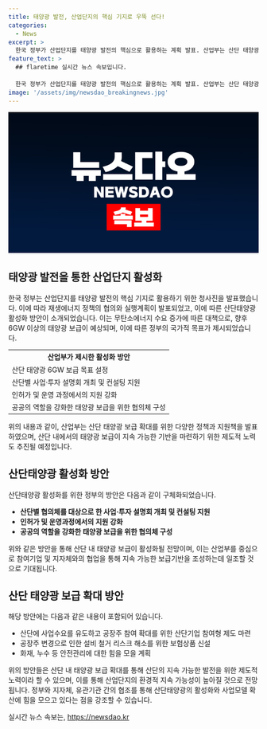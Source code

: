 ```yaml
---
title: 태양광 발전, 산업단지의 핵심 기지로 우뚝 선다!
categories:
  - News
excerpt: >
  한국 정부가 산업단지를 태양광 발전의 핵심으로 활용하는 계획 발표. 산업부는 산단 태양광 6GW 보급을 목표로 활성화 방안을 마련하고, 협의체를 중심으로 입지 발굴, 시범사업을 추진할 예정이며, 근로자의 장기 근속유지 등의 효과도 기대된다. 이에 최남호 2차관은 산단태양광 활성화와 사업모델 확산에 힘을 모으자고 밝혔다. 사진은 제3자에게 저작권이 있어 사용되지 않으며, 출처를 반드시 표기해야 한다. (자료출처=정책브리핑 www.korea.kr)
feature_text: >
  ## flaretime 실시간 뉴스 속보입니다.

  한국 정부가 산업단지를 태양광 발전의 핵심으로 활용하는 계획 발표. 산업부는 산단 태양광 6GW 보급을 목표로 활성화 방안을 마련하고, 협의체를 중심으로 입지 발굴, 시범사업을 추진할 예정이며, 근로자의 장기 근속유지 등의 효과도 기대된다. 이에 최남호 2차관은 산단태양광 활성화와 사업모델 확산에 힘을 모으자고 밝혔다. 사진은 제3자에게 저작권이 있어 사용되지 않으며, 출처를 반드시 표기해야 한다. (자료출처=정책브리핑 www.korea.kr)
image: '/assets/img/newsdao_breakingnews.jpg'
---
```


<p><img src="/assets/img/newsdao_breakingnews.jpg" alt="flaretime 속보" /></p>

<h2 data-ke-size="size26">태양광 발전을 통한 산업단지 활성화</h2>

<p data-ke-size="size16">한국 정부는 산업단지를 태양광 발전의 핵심 기지로 활용하기 위한 청사진을 발표했습니다. 이에 따라 재생에너지 정책의 협의와 실행계획이 발표되었고, 이에 따른 산단태양광 활성화 방안이 소개되었습니다. 이는 무탄소에너지 수요 증가에 따른 대책으로, 향후 6GW 이상의 태양광 보급이 예상되며, 이에 따른 정부의 국가적 목표가 제시되었습니다.</p>

<table>
 <tr>
    <th>산업부가 제시한 활성화 방안</th>
 </tr>
 <tr>
    <td>산단 태양광 6GW 보급 목표 설정</td>
 </tr>
 <tr>
    <td>산단별 사업·투자 설명회 개최 및 컨설팅 지원</td>
 </tr>
 <tr>
    <td>인허가 및 운영 과정에서의 지원 강화</td>
 </tr>
 <tr>
    <td>공공의 역할을 강화한 태양광 보급을 위한 협의체 구성</td>
 </tr>
</table>

<p data-ke-size="size16">위의 내용과 같이, 산업부는 산단 태양광 보급 확대를 위한 다양한 정책과 지원책을 발표하였으며, 산단 내에서의 태양광 보급이 지속 가능한 기반을 마련하기 위한 제도적 노력도 추진될 예정입니다.</p>

<h2 data-ke-size="size26">산단태양광 활성화 방안</h2>

<p data-ke-size="size16">산단태양광 활성화를 위한 정부의 방안은 다음과 같이 구체화되었습니다.</p>

<ul>
  <li><b>산단별 협의체를 대상으로 한 사업·투자 설명회 개최 및 컨설팅 지원</b></li>
  <li><b>인허가 및 운영과정에서의 지원 강화</b></li>
  <li><b>공공의 역할을 강화한 태양광 보급을 위한 협의체 구성</b></li>
</ul>

<p data-ke-size="size16">위와 같은 방안을 통해 산단 내 태양광 보급이 활성화될 전망이며, 이는 산업부를 중심으로 참여기업 및 지자체와의 협업을 통해 지속 가능한 보급기반을 조성하는데 일조할 것으로 기대됩니다.</p>

<h2 data-ke-size="size26">산단 태양광 보급 확대 방안</h2>

<p data-ke-size="size16">해당 방안에는 다음과 같은 내용이 포함되어 있습니다.</p>

<ul>
  <li>산단에 사업수요를 유도하고 공장주 참여 확대를 위한 산단기업 참여형 제도 마련</li>
  <li>공장주 변경으로 인한 설비 철거 리스크 해소를 위한 보험상품 신설</li>
  <li>화재, 누수 등 안전관리에 대한 힘을 모을 계획</li>
</ul>

<p data-ke-size="size16">위의 방안들은 산단 내 태양광 보급 확대를 통해 산단의 지속 가능한 발전을 위한 제도적 노력이라 할 수 있으며, 이를 통해 산업단지의 환경적 지속 가능성이 높아질 것으로 전망됩니다. 정부와 지자체, 유관기관 간의 협조를 통해 산단태양광의 활성화와 사업모델 확산에 힘을 모으고 있다는 점을 강조할 수 있습니다.</p>
실시간 뉴스 속보는, <a href="https://newsdao.kr" rel="dofollow">https://newsdao.kr</a>


